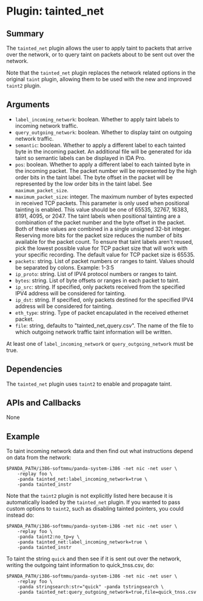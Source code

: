 Plugin: tainted\_net
===========

Summary
-------

The `tainted_net` plugin allows the user to apply taint to packets that arrive over the network, or to query taint on packets about to be sent out over the network.

Note that the `tainted_net` plugin replaces the network related options in the original `taint` plugin, allowing them to be used with the new and improved `taint2` plugin.

Arguments
---------

* `label_incoming_network`: boolean. Whether to apply taint labels to incoming network traffic.
* `query_outgoing_network`: boolean. Whether to display taint on outgoing network traffic.
* `semantic`: boolean. Whether to apply a different label to each tainted byte in the incoming packet.  An additional file will be generated for ida taint so semantic labels can be displayed in IDA Pro.
* `pos`: boolean. Whether to apply a different label to each tainted byte in the incoming packet.  The packet number will be represented by the high order bits in the taint label.  The byte offset in the packet will be represented by the low order bits in the taint label.  See `maximum_packet_size`.
* `maximum_packet_size`: integer.  The maximum number of bytes expected in received TCP packets.  This parameter is only used when positional tainting is enabled.  This value should be one of 65535, 32767, 16383, 8191, 4095, or 2047.  The taint labels when positional tainting are a combination of the packet number and the byte offset in the packet.  Both of these values are combined in a single unsigned 32-bit integer.  Reserving more bits for the packet size reduces the number of bits available for the packet count.  To ensure that taint labels aren't reused, pick the lowest possible value for TCP packet size that will work with your specific recording.  The default value for TCP packet size is 65535.
* `packets`: string. List of packet numbers or ranges to taint.  Values should be separated by colons.  Example: 1-3:5
* `ip_proto`: string.  List of IPV4 protocol numbers or ranges to taint.
* `bytes`: string.  List of byte offsets or ranges in each packet to taint.
* `ip_src`: string.  If specified, only packets received from the specified IPV4 address will be considered for tainting.
* `ip_dst`: string.  If specified, only packets destined for the specified IPV4 address will be considered for tainting.
* `eth_type`: string.  Type of packet encapulated in the received ethernet packet.
* `file`: string, defaults to "tainted\_net\_query.csv". The name of the file to which outgoing network traffic taint information will be written.

At least one of `label_incoming_network` or `query_outgoing_network` must be true.

Dependencies
------------

The `tainted_net` plugin uses `taint2` to enable and propagate taint.

APIs and Callbacks
------------------

None

Example
-------

To taint incoming network data and then find out what instructions depend on data from the network:

    $PANDA_PATH/i386-softmmu/panda-system-i386 -net nic -net user \
        -replay foo \
        -panda tainted_net:label_incoming_network=true \
        -panda tainted_instr

Note that the `taint2` plugin is not explicitly listed here because it is automatically loaded by the `tainted_net` plugin. If you wanted to pass custom options to `taint2`, such as disabling tainted pointers, you could instead do:

    $PANDA_PATH/i386-softmmu/panda-system-i386 -net nic -net user \
        -replay foo \
        -panda taint2:no_tp=y \
        -panda tainted_net:label_incoming_network=true \
        -panda tainted_instr

To taint the string `quick` and then see if it is sent out over the network, writing the outgoing taint information to quick\_tnss.csv, do:

    $PANDA_PATH/i386-softmmu/panda-system-i386 -net nic -net user \
        -replay foo \
        -panda stringsearch:str="quick" -panda tstringsearch \
        -panda tainted_net:query_outgoing_network=true,file=quick_tnss.csv

